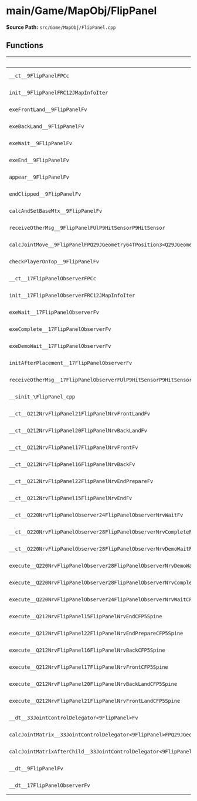 # main/Game/MapObj/FlipPanel

**Source Path:** `src/Game/MapObj/FlipPanel.cpp`

## Functions

| Name | Address | Match % |
|------|---------|---------|
| `__ct__9FlipPanelFPCc` | `0x801DD218` | :white_check_mark: (100.0%) |
| `init__9FlipPanelFRC12JMapInfoIter` | `0x801DD270` | :x: (98.1%) |
| `exeFrontLand__9FlipPanelFv` | `0x801DD420` | :x: (96.1%) |
| `exeBackLand__9FlipPanelFv` | `0x801DD554` | :x: (96.1%) |
| `exeWait__9FlipPanelFv` | `0x801DD688` | :white_check_mark: (100.0%) |
| `exeEnd__9FlipPanelFv` | `0x801DD740` | :x: (90.0%) |
| `appear__9FlipPanelFv` | `0x801DD7E0` | :white_check_mark: (100.0%) |
| `endClipped__9FlipPanelFv` | `0x801DD82C` | :white_check_mark: (100.0%) |
| `calcAndSetBaseMtx__9FlipPanelFv` | `0x801DD8AC` | :white_check_mark: (100.0%) |
| `receiveOtherMsg__9FlipPanelFUlP9HitSensorP9HitSensor` | `0x801DD8EC` | :white_check_mark: (100.0%) |
| `calcJointMove__9FlipPanelFPQ29JGeometry64TPosition3<Q29JGeometry38TMatrix34<Q29JGeometry13SMatrix34C<f>>>RC19JointControllerInfo` | `0x801DD98C` | :white_check_mark: (100.0%) |
| `checkPlayerOnTop__9FlipPanelFv` | `0x801DDA20` | :white_check_mark: (100.0%) |
| `__ct__17FlipPanelObserverFPCc` | `0x801DDB50` | :white_check_mark: (100.0%) |
| `init__17FlipPanelObserverFRC12JMapInfoIter` | `0x801DDBAC` | :white_check_mark: (100.0%) |
| `exeWait__17FlipPanelObserverFv` | `0x801DDD04` | :white_check_mark: (100.0%) |
| `exeComplete__17FlipPanelObserverFv` | `0x801DDDB4` | :white_check_mark: (100.0%) |
| `exeDemoWait__17FlipPanelObserverFv` | `0x801DDE7C` | :white_check_mark: (100.0%) |
| `initAfterPlacement__17FlipPanelObserverFv` | `0x801DDEDC` | :white_check_mark: (100.0%) |
| `receiveOtherMsg__17FlipPanelObserverFUlP9HitSensorP9HitSensor` | `0x801DDF18` | :x: (89.1%) |
| `__sinit_\FlipPanel_cpp` | `0x801DDFF4` | :white_check_mark: (100.0%) |
| `__ct__Q212NrvFlipPanel21FlipPanelNrvFrontLandFv` | `0x801DE058` | :white_check_mark: (100.0%) |
| `__ct__Q212NrvFlipPanel20FlipPanelNrvBackLandFv` | `0x801DE068` | :white_check_mark: (100.0%) |
| `__ct__Q212NrvFlipPanel17FlipPanelNrvFrontFv` | `0x801DE078` | :white_check_mark: (100.0%) |
| `__ct__Q212NrvFlipPanel16FlipPanelNrvBackFv` | `0x801DE088` | :white_check_mark: (100.0%) |
| `__ct__Q212NrvFlipPanel22FlipPanelNrvEndPrepareFv` | `0x801DE098` | :white_check_mark: (100.0%) |
| `__ct__Q212NrvFlipPanel15FlipPanelNrvEndFv` | `0x801DE0A8` | :white_check_mark: (100.0%) |
| `__ct__Q220NrvFlipPanelObserver24FlipPanelObserverNrvWaitFv` | `0x801DE0B8` | :white_check_mark: (100.0%) |
| `__ct__Q220NrvFlipPanelObserver28FlipPanelObserverNrvCompleteFv` | `0x801DE0C8` | :white_check_mark: (100.0%) |
| `__ct__Q220NrvFlipPanelObserver28FlipPanelObserverNrvDemoWaitFv` | `0x801DE0D8` | :white_check_mark: (100.0%) |
| `execute__Q220NrvFlipPanelObserver28FlipPanelObserverNrvDemoWaitCFP5Spine` | `0x801DE0E8` | :white_check_mark: (100.0%) |
| `execute__Q220NrvFlipPanelObserver28FlipPanelObserverNrvCompleteCFP5Spine` | `0x801DE0F0` | :white_check_mark: (100.0%) |
| `execute__Q220NrvFlipPanelObserver24FlipPanelObserverNrvWaitCFP5Spine` | `0x801DE0F8` | :white_check_mark: (100.0%) |
| `execute__Q212NrvFlipPanel15FlipPanelNrvEndCFP5Spine` | `0x801DE100` | :white_check_mark: (100.0%) |
| `execute__Q212NrvFlipPanel22FlipPanelNrvEndPrepareCFP5Spine` | `0x801DE108` | :white_check_mark: (100.0%) |
| `execute__Q212NrvFlipPanel16FlipPanelNrvBackCFP5Spine` | `0x801DE150` | :white_check_mark: (100.0%) |
| `execute__Q212NrvFlipPanel17FlipPanelNrvFrontCFP5Spine` | `0x801DE158` | :white_check_mark: (100.0%) |
| `execute__Q212NrvFlipPanel20FlipPanelNrvBackLandCFP5Spine` | `0x801DE160` | :white_check_mark: (100.0%) |
| `execute__Q212NrvFlipPanel21FlipPanelNrvFrontLandCFP5Spine` | `0x801DE168` | :white_check_mark: (100.0%) |
| `__dt__33JointControlDelegator<9FlipPanel>Fv` | `0x801DE170` | :white_check_mark: (100.0%) |
| `calcJointMatrix__33JointControlDelegator<9FlipPanel>FPQ29JGeometry64TPosition3<Q29JGeometry38TMatrix34<Q29JGeometry13SMatrix34C<f>>>RC19JointControllerInfo` | `0x801DE1B0` | :white_check_mark: (100.0%) |
| `calcJointMatrixAfterChild__33JointControlDelegator<9FlipPanel>FPQ29JGeometry64TPosition3<Q29JGeometry38TMatrix34<Q29JGeometry13SMatrix34C<f>>>RC19JointControllerInfo` | `0x801DE218` | :white_check_mark: (100.0%) |
| `__dt__9FlipPanelFv` | `0x801DE280` | :white_check_mark: (100.0%) |
| `__dt__17FlipPanelObserverFv` | `0x801DE2D8` | :x: (95.7%) |